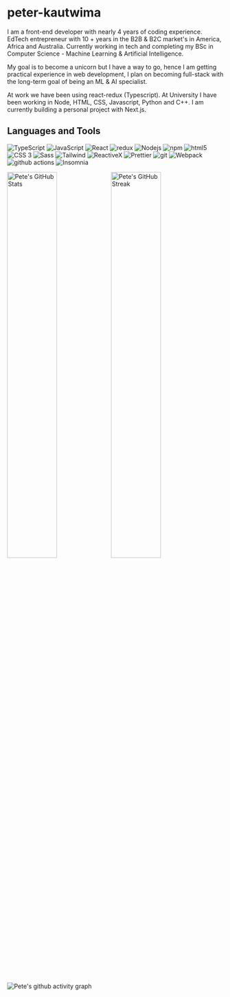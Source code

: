 # peter-kautwima
I am a front-end developer with nearly 4 years of coding experience.  
EdTech entrepreneur with 10 + years in the B2B & B2C market's in America, Africa and Australia. 
Currently working in tech and completing my BSc in Computer Science - Machine Learning & Artificial Intelligence.

My goal is to become a unicorn but I have a way to go, hence I am getting practical experience in web development, I plan on becoming full-stack with the long-term goal of being an ML & AI specialist.

At work we have been using react-redux (Typescript). At University I have been working in Node, HTML, CSS, Javascript, Python and C++. I am currently building a personal project with Next.js. 

## Languages and Tools
<p>
  <img alt="TypeScript" src="https://img.shields.io/badge/-TypeScript-007ACC?style=flat-square&logo=typescript&logoColor=white" />
  <img alt="JavaScript" src="https://img.shields.io/badge/JavaScript-F7DF1E?style=flat-square&logo=typescript&logoColor=white" />
  <img alt="React" src="https://img.shields.io/badge/-React-45b8d8?style=flat-square&logo=react&logoColor=white" />
  <img alt="redux" src="https://img.shields.io/badge/-Redux-764ABC?style=flat-square&logo=redux&logoColor=white" />
  <img alt="Nodejs" src="https://img.shields.io/badge/-Nodejs-43853d?style=flat-square&logo=Node.js&logoColor=white" />
  <img alt="npm" src="https://img.shields.io/badge/-NPM-CB3837?style=flat-square&logo=npm&logoColor=white" />
  <img alt="html5" src="https://img.shields.io/badge/-HTML5-E34F26?style=flat-square&logo=html5&logoColor=white" />
  <img alt="CSS 3" src="https://img.shields.io/badge/CSS3-1572B6?style=flat-square&logo=Node.js&logoColor=white" />
  <img alt="Sass" src="https://img.shields.io/badge/-Sass-CC6699?style=flat-square&logo=sass&logoColor=white" />
  <img alt="Tailwind" src="https://img.shields.io/badge/Tailwind_CSS-38B2AC?style=flat-square&logo=Node.js&logoColor=white" />
  <img alt="ReactiveX" src="https://img.shields.io/badge/-RxJs-B7178C?style=flat-square&logo=reactivex&logoColor=white" />
  <img alt="Prettier" src="https://img.shields.io/badge/-Prettier-F7B93E?style=flat-square&logo=prettier&logoColor=white" />
  <img alt="git" src="https://img.shields.io/badge/-Git-F05032?style=flat-square&logo=git&logoColor=white" />
  <img alt="Webpack" src="https://img.shields.io/badge/-Webpack-8DD6F9?style=flat-square&logo=webpack&logoColor=white" /> 
  <img alt="github actions" src="https://img.shields.io/badge/-Github_Actions-2088FF?style=flat-square&logo=github-actions&logoColor=white" />
  <img alt="Insomnia" src="https://img.shields.io/badge/-Insomnia-5849BE?style=flat-square&logo=insomnia&logoColor=white" />
</p>

<img alt="Pete's GitHub Stats" width="48%" src="https://github-readme-stats.vercel.app/api?username=peter-kautwima&theme=radical&show_icons=true&count_private=true&hide_border=true"><img alt="Pete's GitHub Streak" width="48%" src="https://github-readme-streak-stats.herokuapp.com?user=peter-kautwima&theme=radical&date_format=M%20j%5B%2C%20Y%5D&hide_border=true">

<!-- [![Pete's Top Langs](https://github-readme-stats.vercel.app/api/top-langs/?username=peter-kautwima&theme=radical&count_private=true&hide=php&hide_border=true)](https://github.com/anuraghazra/github-readme-stats) -->

![Pete's github activity graph](https://activity-graph.herokuapp.com/graph?username=peter-kautwima&hide_border=true&hide_title=true&theme=github&bg_color=141321&line=d83a7c&point=f8d847)
